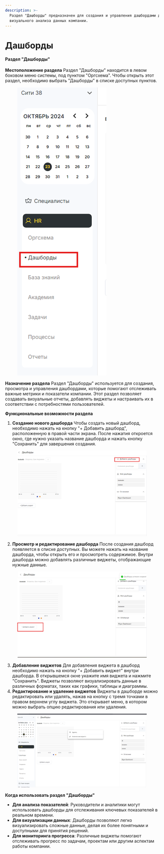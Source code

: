 ```yaml
---
description: >-
  Раздел "Дашборды" предназначен для создания и управления дашбордами для
  визуального анализа данных компании.
---
```


# Дашборды

#### Раздел "Дашборды"

**Местоположение раздела** Раздел "Дашборды" находится в левом боковом меню системы, под пунктом "Оргсхема". Чтобы открыть этот раздел, необходимо выбрать "Дашборды" в списке доступных пунктов.

<figure><img src="../../.gitbook/assets/image (59).png" alt=""><figcaption></figcaption></figure>

**Назначение раздела** Раздел "Дашборды" используется для создания, просмотра и управления дашбордами, которые помогают отслеживать важные метрики и показатели компании. Этот раздел позволяет создавать визуальные отчеты, добавлять виджеты и настраивать их в соответствии с потребностями пользователей.

**Функциональные возможности раздела**

1. **Создание нового дашборда** Чтобы создать новый дашборд, необходимо нажать на кнопку "+ Добавить дашборд", расположенную в правой части экрана. После нажатия откроется окно, где нужно указать название дашборда и нажать кнопку "Сохранить" для завершения создания.

<figure><img src="../../.gitbook/assets/image (60).png" alt=""><figcaption></figcaption></figure>

2. **Просмотр и редактирование дашборда** После создания дашборд появляется в списке доступных. Вы можете нажать на название дашборда, чтобы открыть его и просмотреть содержимое. Внутри дашборда можно добавлять различные виджеты, отображающие нужные данные.

<figure><img src="../../.gitbook/assets/image (61).png" alt=""><figcaption></figcaption></figure>

3. **Добавление виджетов** Для добавления виджета в дашборд необходимо нажать на кнопку "+ Добавить виджет" внутри дашборда. В открывшемся окне укажите имя виджета и нажмите "Сохранить". Виджеты позволяют визуализировать данные в различных форматах, таких как графики, таблицы и диаграммы.
4. **Редактирование и удаление виджетов** Виджеты в дашборде можно редактировать или удалять, нажав на кнопку с тремя точками в правом верхнем углу виджета. Это открывает меню, в котором можно выбрать опцию редактирования или удаления.

<figure><img src="../../.gitbook/assets/image (62).png" alt=""><figcaption></figcaption></figure>

**Когда использовать раздел "Дашборды"**

* **Для анализа показателей**: Руководители и аналитики могут использовать дашборды для отслеживания ключевых показателей в реальном времени.
* **Для визуализации данных**: Дашборды позволяют легко визуализировать сложные данные, делая их более понятными и доступными для принятия решений.
* **Для мониторинга прогресса**: Различные виджеты помогают отслеживать прогресс по задачам, проектам или другим аспектам работы компании.
